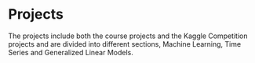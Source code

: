 # Projects

The projects include both the course projects and the Kaggle Competition projects and are divided into different sections, Machine Learning, Time Series and Generalized Linear Models.
